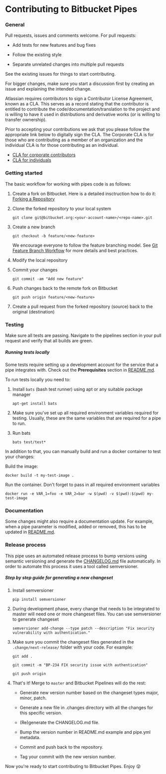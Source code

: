 Contributing to Bitbucket Pipes
===============================

### General
Pull requests, issues and comments welcome. For pull requests:

* Add tests for new features and bug fixes

* Follow the existing style

* Separate unrelated changes into multiple pull requests

See the existing issues for things to start contributing.

For bigger changes, make sure you start a discussion first by creating an issue and explaining the intended change.

Atlassian requires contributors to sign a Contributor License Agreement, known as a CLA. This serves as a record stating that the contributor is entitled to contribute the code/documentation/translation to the project and is willing to have it used in distributions and derivative works (or is willing to transfer ownership).

Prior to accepting your contributions we ask that you please follow the appropriate
link below to digitally sign the CLA. The Corporate CLA is for those who are
contributing as a member of an organization and the individual CLA is for
those contributing as an individual.

* [CLA for corporate contributors](https://na2.docusign.net/Member/PowerFormSigning.aspx?PowerFormId=e1c17c66-ca4d-4aab-a953-2c231af4a20b)
* [CLA for individuals](https://na2.docusign.net/Member/PowerFormSigning.aspx?PowerFormId=3f94fbdc-2fbe-46ac-b14c-5d152700ae5d)

### Getting started

The basic workflow for working with pipes code is as follows:

1. Create a fork on Bitbucket. Here is a detailed insctruction how to do it: [Forking a Repository](https://confluence.atlassian.com/bitbucket/forking-a-repository-221449527.html)
2. Clone the forked repository to your local system

    ```
    git clone git@bitbucket.org:<your-account-name>/<repo-name>.git
    ```
 
3. Create a new branch

    ```
    git checkout -b feature/<new-feature>
    ```


    We encourage everyone to follow the feature branching model. See [Git Feature Branch Workflow](https://www.atlassian.com/git/tutorials/comparing-workflows/feature-branch-workflow) for more details and best practices.

4. Modify the local repository

5. Commit your changes 

    ```
    git commit -am "Add new feature"
    ```


6. Push changes back to the remote fork on Bitbucket

    ```
    git push origin feature/<new-feature>
    ```


7. Create a pull request from the forked repository (source) back to the original (destination)

### Testing

Make sure all tests are passing. Navigate to the pipelines section in your pull request and verify that all builds are green.

##### Running tests locally

Some tests require setting up a development account for the service that a pipe integrates with. Check out the **Prerequisites** section in [README.md](README.md).

To run tests locally you need to:

1. Install `bats` (bash test runner) using apt or any suitable package manager

    ```
    apt-get install bats
    ```

2. Make sure you've set up all required environment variables required for testing. Usually, these are the same variables that are required for a pipe to run.

3. Run bats
    ```
    bats test/test*
    ```

In addition to that, you can manually build and run a docker container to test your changes:

Build the image:
```
docker build -t my-test-image .
```

Run the container. Don't forget to pass in all required environment variables

```
docker run -e VAR_1=foo -e VAR_2=bar -w $(pwd) -v $(pwd):$(pwd) my-test-image
```

### Documentation

Some changes might also require a documentation update. For example, when a pipe parameter is modified, added or removed, this has to be updated in [README.md](README.md).

### Release process

This pipe uses an automated release process to bump versions using semantic versioning and generate the [CHANGELOG.md](CHANGELOG.md) file automatically. In order to automate this process it uses a tool called semversioner.

##### Step by step guide for generating a new changeset

1. Install semversioner

    ```
    pip install semversioner
    ```

2. During development phase, every change that needs to be integrated to master will need one or more changeset files. You can use semversioner to generate changeset

    ```
    semversioner add-change --type patch --description "Fix security vulnerability with authentication."
    ```

3. Make sure you commit the changeset files generated in the `.change/next-release/` folder with your code. For example:

    `git add .`
    
    `git commit -m "BP-234 FIX security issue with authentication"`
    
    `git push origin` 

4. That's it! Merge to `master` and Bitbucket Pipelines will do the rest:

    - Generate new version number based on the changeset types major, minor, patch.
    - Generate a new file in .changes directory with all the changes for this specific version.

    - (Re)generate the CHANGELOG.md file.

    - Bump the version number in README.md example and pipe.yml metadata.

    - Commit and push back to the repository.

    - Tag your commit with the new version number.

Now you're ready to start contributing to Bitbucket Pipes. Enjoy :stuck_out_tongue_winking_eye: